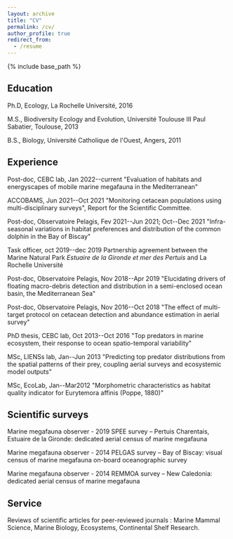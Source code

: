 ```yaml
---
layout: archive
title: "CV"
permalink: /cv/
author_profile: true
redirect_from:
  - /resume
---
```


{% include base_path %}

Education
-----
Ph.D, Ecology, La Rochelle Université, 2016

M.S., Biodiversity Ecology and Evolution, Université Toulouse III Paul Sabatier, Toulouse, 2013

B.S., Biology, Université Catholique de l'Ouest, Angers, 2011

Experience
-----
Post-doc, CEBC lab, Jan 2022--current
"Evaluation of habitats and energyscapes of mobile marine megafauna in the Mediterranean"

ACCOBAMS, Jun 2021--Oct 2021
"Monitoring cetacean populations using multi-disciplinary surveys", Report for the Scientific Committee.

Post-doc, Observatoire Pelagis, Fev 2021--Jun 2021; Oct--Dec 2021 
"Infra-seasonal variations in habitat preferences and distribution of the common dolphin in the Bay of Biscay"

Task officer, oct 2019--dec 2019
Partnership agreement between the Marine Natural Park *Estuaire de la Gironde et mer des Pertuis* and La Rochelle Université

Post-doc, Observatoire Pelagis, Nov 2018--Apr 2019
"Elucidating drivers of floating macro-debris detection and distribution in a semi-enclosed ocean basin, the Mediterranean Sea"

Post-doc, Observatoire Pelagis, Nov 2016--Oct 2018
"The effect of multi-target protocol on  cetacean detection and abundance estimation in aerial survey"

PhD thesis, CEBC lab, Oct 2013--Oct 2016 
"Top predators in marine ecosystem, their response to ocean spatio-temporal variability"

MSc, LIENSs lab, Jan--Jun 2013 
"Predicting top predator distributions from the spatial patterns of their prey, coupling aerial surveys and ecosystemic model outputs"

MSc, EcoLab, Jan--Mar2012 
"Morphometric characteristics as habitat quality indicator for Eurytemora affinis (Poppe, 1880)"

Scientific surveys
-----
Marine megafauna observer - 2019
SPEE survey – Pertuis Charentais, Estuaire de la Gironde: dedicated aerial census of marine megafauna

Marine megafauna observer - 2014 
PELGAS survey – Bay of Biscay: visual census of marine megafauna on-board oceanographic survey

Marine megafauna observer - 2014 
REMMOA survey – New Caledonia: dedicated aerial census of marine megafauna
  
Service
-----
Reviews of scientific articles for peer-reviewed journals : Marine Mammal Science, Marine Biology, Ecosystems, Continental Shelf Research.
